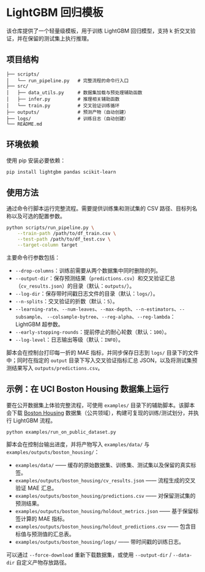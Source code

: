 # LightGBM 回归模板

该仓库提供了一个轻量级模板，用于训练 LightGBM 回归模型，支持 k 折交叉验证，并在保留的测试集上执行推理。

## 项目结构

```
├── scripts/
│   └── run_pipeline.py   # 完整流程的命令行入口
├── src/
│   ├── data_utils.py     # 数据集加载与预处理辅助函数
│   ├── infer.py          # 推理相关辅助函数
│   └── train.py          # 交叉验证训练循环
├── outputs/              # 预测产物（自动创建）
├── logs/                 # 训练日志（自动创建）
└── README.md
```

## 环境依赖

使用 pip 安装必要依赖：

```bash
pip install lightgbm pandas scikit-learn
```

## 使用方法

通过命令行脚本运行完整流程。需要提供训练集和测试集的 CSV 路径、目标列名称以及可选的配置参数。

```bash
python scripts/run_pipeline.py \
    --train-path /path/to/df_train.csv \
    --test-path /path/to/df_test.csv \
    --target-column target
```

主要命令行参数包括：

- `--drop-columns`：训练前需要从两个数据集中同时删除的列。
- `--output-dir`：保存预测结果（`predictions.csv`）和交叉验证汇总（`cv_results.json`）的目录（默认：`outputs/`）。
- `--log-dir`：保存带时间戳日志文件的目录（默认：`logs/`）。
- `--n-splits`：交叉验证的折数（默认：`5`）。
- `--learning-rate`、`--num-leaves`、`--max-depth`、`--n-estimators`、`--subsample`、
  `--colsample-bytree`、`--reg-alpha`、`--reg-lambda`：LightGBM 超参数。
- `--early-stopping-rounds`：提前停止的耐心轮数（默认：`100`）。
- `--log-level`：日志输出等级（默认：`INFO`）。

脚本会在控制台打印每一折的 MAE 指标，并同步保存日志到 `logs/` 目录下的文件中；同时在指定的 `output` 目录下写入交叉验证指标汇总 JSON，以及将测试集预测结果写入 `outputs/predictions.csv`。

## 示例：在 UCI Boston Housing 数据集上运行

要在公开数据集上体验完整流程，可使用 `examples/` 目录下的辅助脚本。该脚本会下载 [Boston Housing](https://raw.githubusercontent.com/jbrownlee/Datasets/master/housing.csv) 数据集（公共领域），构建可复现的训练/测试划分，并执行 LightGBM 流程。

```bash
python examples/run_on_public_dataset.py
```

脚本会在控制台输出进度，并将产物写入 `examples/data/` 与 `examples/outputs/boston_housing/`：

- `examples/data/` —— 缓存的原始数据集、训练集、测试集以及保留的真实标签。
- `examples/outputs/boston_housing/cv_results.json` —— 流程生成的交叉验证 MAE 汇总。
- `examples/outputs/boston_housing/predictions.csv` —— 对保留测试集的预测结果。
- `examples/outputs/boston_housing/holdout_metrics.json` —— 基于保留标签计算的 MAE 指标。
- `examples/outputs/boston_housing/holdout_predictions.csv` —— 包含目标值与预测值的汇总表。
- `examples/outputs/boston_housing/logs/` —— 带时间戳的训练日志。

可以通过 `--force-download` 重新下载数据集，或使用 `--output-dir` / `--data-dir` 自定义产物存放路径。
